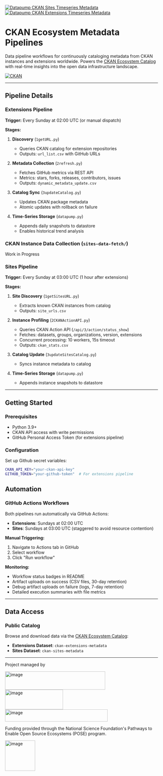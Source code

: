[![Datapump CKAN Sites Timeseries Metadata](https://github.com/a5dur/pose-ckanext-metadata/actions/workflows/ckan_site_datapump.yml/badge.svg)](https://github.com/a5dur/pose-ckanext-metadata/actions/workflows/ckan_site_datapump.yml)
[![Datapump CKAN Extensions Timeseries Metadata](https://github.com/a5dur/pose-ckanext-metadata/actions/workflows/ckan_extension_datapump.yml/badge.svg)](https://github.com/a5dur/pose-ckanext-metadata/actions/workflows/ckan_extension_datapump.yml)
# CKAN Ecosystem Metadata Pipelines


Data pipeline workflows for continuously cataloging metadata from CKAN instances and extensions worldwide. Powers the [CKAN Ecosystem Catalog](https://catalog.civicdataecosystem.org/) with real-time insights into the open data infrastructure landscape.

[![CKAN](https://img.shields.io/badge/CKAN-2.10%2B-orange.svg)](https://ckan.org/)

---
## Pipeline Details

### Extensions Pipeline

**Trigger:** Every Sunday at 02:00 UTC (or manual dispatch)

**Stages:**

1. **Discovery** (`1getURL.py`)
   - Queries CKAN catalog for extension repositories
   - Outputs: `url_list.csv` with GitHub URLs

2. **Metadata Collection** (`2refresh.py`)
   - Fetches GitHub metrics via REST API
   - Metrics: stars, forks, releases, contributors, issues
   - Outputs: `dynamic_metadata_update.csv`

3. **Catalog Sync** (`3updateCatalog.py`)
   - Updates CKAN package metadata
   - Atomic updates with rollback on failure

4. **Time-Series Storage** (`datapump.py`)
   - Appends daily snapshots to datastore
   - Enables historical trend analysis
  


### CKAN Instance Data Collection (`sites-data-fetch/`)
Work in Progress

### Sites Pipeline

**Trigger:** Every Sunday at 03:00 UTC (1 hour after extensions)

**Stages:**

1. **Site Discovery** (`1getSitesURL.py`)
   - Extracts known CKAN instances from catalog
   - Outputs: `site_urls.csv`

2. **Instance Profiling** (`2CKANActionAPI.py`)
   - Queries CKAN Action API (`/api/3/action/status_show`)
   - Fetches: datasets, groups, organizations, version, extensions
   - Concurrent processing: 10 workers, 15s timeout
   - Outputs: `ckan_stats.csv`

3. **Catalog Update** (`3updateSitesCatalog.py`)
   - Syncs instance metadata to catalog

4. **Time-Series Storage** (`datapump.py`)
   - Appends instance snapshots to datastore

---

## Getting Started

### Prerequisites

- Python 3.9+
- CKAN API access with write permissions
- GitHub Personal Access Token (for extensions pipeline)

### Configuration

Set up Github secret variables:

```bash
CKAN_API_KEY="your-ckan-api-key"
GITHUB_TOKEN="your-github-token"  # For extensions pipeline
```

## Automation

### GitHub Actions Workflows

Both pipelines run automatically via GitHub Actions:

- **Extensions**: Sundays at 02:00 UTC
- **Sites**: Sundays at 03:00 UTC (staggered to avoid resource contention)

**Manual Triggering:**
1. Navigate to Actions tab in GitHub
2. Select workflow
3. Click "Run workflow"

**Monitoring:**
- Workflow status badges in README
- Artifact uploads on success (CSV files, 30-day retention)
- Debug artifact uploads on failure (logs, 7-day retention)
- Detailed execution summaries with file metrics

---

## Data Access

### Public Catalog

Browse and download data via the [CKAN Ecosystem Catalog](https://catalog.civicdataecosystem.org/):

- **Extensions Dataset**: `ckan-extensions-metadata`
- **Sites Dataset**: `ckan-sites-metadata`


---

Project managed by

<img width="330" height="60" alt="image" src="https://github.com/user-attachments/assets/43f0b89d-a203-4d87-95b4-b89c78c65f6c" />
<img width="191" height="65" alt="image" src="https://github.com/user-attachments/assets/12b5e242-4ebc-4d39-b217-10a140e2ac15" />
<img width="338" height="40" alt="image" src="https://github.com/user-attachments/assets/393e5560-0a2e-453d-82af-afc4b4351b08" />


Funding provided through the National Science Foundation's Pathways to Enable Open Source Ecosystems (POSE) program.

<img width="99" height="100" alt="image" src="https://github.com/user-attachments/assets/2180f5f7-ef1a-4182-b5a5-e4d35fc8b9a6" />

